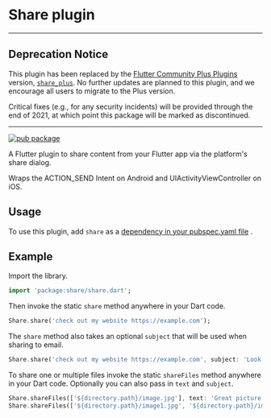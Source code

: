 # Share plugin

---

## Deprecation Notice

This plugin has been replaced by
the [Flutter Community Plus Plugins](https://plus.fluttercommunity.dev/) version,
[`share_plus`](https://pub.dev/packages/share_plus). No further updates are planned to this plugin,
and we encourage all users to migrate to the Plus version.

Critical fixes (e.g., for any security incidents) will be provided through the end of 2021, at which
point this package will be marked as discontinued.

---

[![pub package](https://img.shields.io/pub/v/share.svg)](https://pub.dev/packages/share)

A Flutter plugin to share content from your Flutter app via the platform's share dialog.

Wraps the ACTION_SEND Intent on Android and UIActivityViewController on iOS.

## Usage

To use this plugin, add `share` as
a [dependency in your pubspec.yaml file](https://flutter.dev/docs/development/packages-and-plugins/using-packages/)
.

## Example

Import the library.

``` dart
import 'package:share/share.dart';
```

Then invoke the static `share` method anywhere in your Dart code.

``` dart
Share.share('check out my website https://example.com');
```

The `share` method also takes an optional `subject` that will be used when sharing to email.

``` dart
Share.share('check out my website https://example.com', subject: 'Look what I made!');
```

To share one or multiple files invoke the static `shareFiles` method anywhere in your Dart code.
Optionally you can also pass in `text` and `subject`.

``` dart
Share.shareFiles(['${directory.path}/image.jpg'], text: 'Great picture');
Share.shareFiles(['${directory.path}/image1.jpg', '${directory.path}/image2.jpg']);
```
